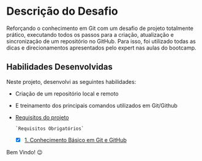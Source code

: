 # Descrição do Desafio 
Reforçando o conhecimento em Git com um desafio de projeto totalmente prático, executando todos os passos para a criação, 
atualização e sincronização de um repositório no GitHub. 
Para isso, foi utilizado todas as dicas e direcionamentos apresentados pelo expert nas aulas do bootcamp. 

## Habilidades Desenvolvidas

Neste projeto, desenvolvi as seguintes habilidades:

- Criação de um repositório local e remoto
- E treinamento dos principais comandos utilizados em Git/Github


- [Requisitos do projeto](#requisitos-do-projeto)

      `Requisitos Obrigatórios`
    - [x] [1. Conhecimento Básico em Git e GitHub](#1-#Conhecimento-Básico-em-Git-e-GitHub)

Bem Vindo! 😉
